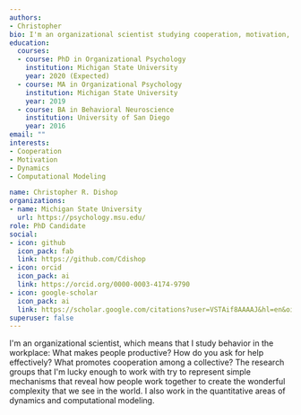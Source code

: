 ```yaml
---
authors:
- Christopher
bio: I'm an organizational scientist studying cooperation, motivation, and dynamics. 
education:
  courses:
  - course: PhD in Organizational Psychology
    institution: Michigan State University
    year: 2020 (Expected)
  - course: MA in Organizational Psychology
    institution: Michigan State University
    year: 2019
  - course: BA in Behavioral Neuroscience
    institution: University of San Diego
    year: 2016
email: ""
interests:
- Cooperation
- Motivation
- Dynamics
- Computational Modeling

name: Christopher R. Dishop
organizations:
- name: Michigan State University
  url: https://psychology.msu.edu/
role: PhD Candidate
social:
- icon: github
  icon_pack: fab
  link: https://github.com/Cdishop
- icon: orcid
  icon_pack: ai
  link: https://orcid.org/0000-0003-4174-9790
- icon: google-scholar
  icon_pack: ai
  link: https://scholar.google.com/citations?user=VSTAif8AAAAJ&hl=en&oi=ao
superuser: false
---
```


I'm an organizational scientist, which means that I study behavior in the workplace: What makes people productive? How do you ask for help effectively? What promotes cooperation among a collective? The research groups that I'm lucky enough to work with try to represent simple mechanisms that reveal how people work together to create the wonderful complexity that we see in the world. I also work in the quantitative areas of dynamics and computational modeling.

